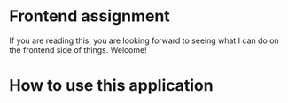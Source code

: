 # Frontend assignment

If you are reading this, you are looking forward to seeing what I can do on the frontend side of things. Welcome!

# How to use this application